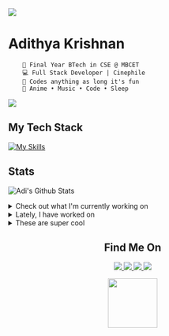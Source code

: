 <img src="https://user-images.githubusercontent.com/73097560/115834477-dbab4500-a447-11eb-908a-139a6edaec5c.gif"/>



<div>
    
# Adithya Krishnan 

```
    💼 Final Year BTech in CSE @ MBCET 
    💻 Full Stack Developer | Cinephile
    🐍 Codes anything as long it's fun
    💫 Anime • Music • Code • Sleep 
```
<img src="https://user-images.githubusercontent.com/73097560/115834477-dbab4500-a447-11eb-908a-139a6edaec5c.gif"/>

</div>

## My Tech Stack
[![My Skills](https://skillicons.dev/icons?i=next,angular,react,flutter,tailwind,firebase,dotnet,java,python,c,cs,typescript,mongodb,mysql,&theme=light)](https://github.com/fal3n-4ngel/)

## Stats

 ![Adi's Github Stats](https://github-readme-stats.vercel.app/api?username=fal3n-4ngel&count_private=true&show_icons=true)

<details>
  <summary>Check out what I'm currently working on</summary>
  
  - [Deflated-Pappadam/gamior](https://github.com/Deflated-Pappadam/gamior) -  (1 week ago)
  - [Chackoz/Tuples](https://github.com/Chackoz/Tuples) - A vibrant online community for engineers to share knowledge, collaborate on projects, and network with peers. (2 weeks ago)
  - [fal3n-4ngel/resume](https://github.com/fal3n-4ngel/resume) -  (2 weeks ago)
  - [Chackoz/TuplesAi](https://github.com/Chackoz/TuplesAi) - Backend For Tuples (2 weeks ago)
  - [fal3n-4ngel/readme](https://github.com/fal3n-4ngel/readme) -  (3 weeks ago)
</details>

<details>
  <summary>Lately, I have worked on</summary>
  
  - [feat : trusted section](https://github.com/Deflated-Pappadam/gamior/pull/3) on [Deflated-Pappadam/gamior](https://github.com/Deflated-Pappadam/gamior) (3 weeks ago)
  - [feat : exclusive-collection page](https://github.com/Deflated-Pappadam/gamior/pull/2) on [Deflated-Pappadam/gamior](https://github.com/Deflated-Pappadam/gamior) (3 weeks ago)
  - [update : optimisations](https://github.com/Chackoz/Tuples/pull/5) on [Chackoz/Tuples](https://github.com/Chackoz/Tuples) (3 months ago)
  - [fix : api call optimisations](https://github.com/Chackoz/Tuples/pull/4) on [Chackoz/Tuples](https://github.com/Chackoz/Tuples) (3 months ago)
  - [update : description](https://github.com/Chackoz/Tuples/pull/3) on [Chackoz/Tuples](https://github.com/Chackoz/Tuples) (3 months ago)
</details>

<details>
  <summary>These are super cool</summary>
  
  - [carbon-design-system/carbon](https://github.com/carbon-design-system/carbon) - A design system built by IBM (3 days ago)
  - [mfts/papermark](https://github.com/mfts/papermark) - Papermark is the open-source DocSend alternative with built-in analytics and custom domains. (3 days ago)
  - [akuse-app/akuse](https://github.com/akuse-app/akuse) - 🌸 Simple and easy to use anime streaming desktop app without ads. (3 days ago)
  - [linkfrg/dotfiles](https://github.com/linkfrg/dotfiles) - My Hyprland dotfiles (5 days ago)
  - [unclecode/crawl4ai](https://github.com/unclecode/crawl4ai) - 🔥🕷️ Crawl4AI: Open-source LLM Friendly Web Crawler &amp; Scrapper (6 days ago)
</details>


<p align="center">
<h2 align='center'> Find Me On </h2>
</p>
<p align="center"> 
  <a href="https://twitter.com/fal3n_4ngel" target="_blank">
  <img src='https://img.shields.io/badge/Twitter-1DA1F2?style=for-the-badge&logo=twitter&logoColor=white'>
  </a>
  
  <a href="https://www.linkedin.com/in/fal3n-4ngel/" target="_blank">
  <img src='https://img.shields.io/badge/LinkedIn-0077B5?style=for-the-badge&logo=linkedin&logoColor=white'>
   </a>
  
  <a href="https://github.com/fal3n-4ngel/" target="_blank">
  <img src='https://img.shields.io/badge/GitHub-100000?style=for-the-badge&logo=github&logoColor=white'>
  </a>
  <a href="https://g.dev/fal3n-4ngel" target="_blank">
  <img src='https://img.shields.io/badge/google%20developers-3DDC84?style=for-the-badge&logo=android&logoColor=white'>
  </a>
</p>




<p align="center">
<img
    width="100"
    src="https://media1.giphy.com/media/3o7WIx7urV838kHFzW/giphy.gif"
  />
</p>





